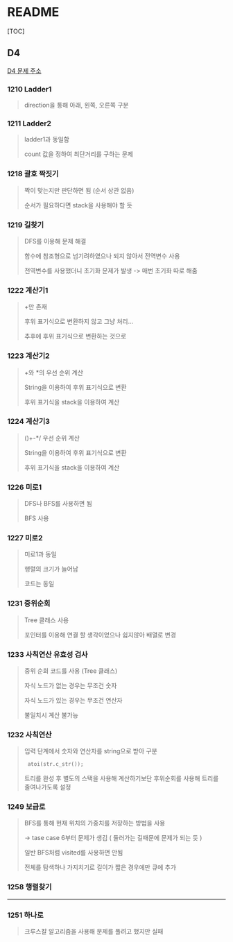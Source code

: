 # README

[TOC]

## D4

[D4 문제 주소](https://swexpertacademy.com/main/code/problem/problemList.do?problemLevel=4&problemTitle=&orderBy=FIRST_REG_DATETIME&select-1=3&pageSize=10&pageIndex=1)



### 1210 Ladder1

> direction을 통해 아래, 왼쪽, 오른쪽 구분



### 1211 Ladder2

> ladder1과 동일함
>
> count 값을 정하여 최단거리를 구하는 문제



### 1218 괄호 짝짓기

> 짝이 맞는지만 판단하면 됨 (순서 상관 없음)
>
> 순서가 필요하다면 stack을 사용해야 할 듯



### 1219 길찾기

> DFS를 이용해 문제 해결
>
> 함수에 참조형으로 넘기려하였으나 되지 않아서 전역변수 사용
>
> 전역변수를 사용했더니 초기화 문제가 발생 -> 매번 초기화 따로 해줌



### 1222 계산기1

> +만 존재
>
> 후위 표기식으로 변환하지 않고 그냥 처리...
>
> 추후에 후위 표기식으로 변환하는 것으로



### 1223 계산기2

> +와 *의 우선 순위 계산
>
> String을 이용하여 후위 표기식으로 변환
>
> 후위 표기식을 stack을 이용하여 계산



### 1224 계산기3

> ()+-*/ 우선 순위 계산
>
> String을 이용하여 후위 표기식으로 변환
>
> 후위 표기식을 stack을 이용하여 계산



### 1226 미로1

> DFS나 BFS를 사용하면 됨
>
> BFS 사용



### 1227 미로2

> 미로1과 동일
>
> 행렬의 크기가 늘어남
>
> 코드는 동일



### 1231 중위순회

> Tree 클래스 사용
>
> 포인터를 이용해 연결 할 생각이었으나 쉽지않아 배열로 변경



### 1233 사칙연산 유효성 검사

> 중위 순회 코드를 사용 (Tree 클래스)
>
> 자식 노드가 없는 경우는 무조건 숫자
>
> 자식 노드가 있는 경우는 무조건 연산자
>
> 불일치시 계산 불가능



### 1232 사칙연산

> 입력 단계에서 숫자와 연산자를 string으로 받아 구분
>
> ```cpp
>  atoi(str.c_str());
> ```
>
> 트리를 완성 후 별도의 스택을 사용해 계산하기보단 후위순회를 사용해 트리를 줄여나가도록 설정



### 1249 보급로

> BFS를 통해 현재 위치의 가중치를 저장하는 방법을 사용
>
> -> tase case 6부터 문제가 생김 ( 둘러가는 길때문에 문제가 되는 듯 )
>
> 일반 BFS처럼 visited를 사용하면 안됨
>
> 전체를 탐색하나 가지치기로 길이가 짧은 경우에만 큐에 추가



### 1258 행렬찾기

> 







---

### 1251 하나로

> 크루스칼 알고리즘을 사용해 문제를 풀려고 했지만 실패



